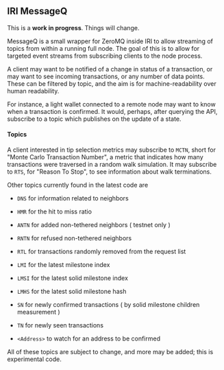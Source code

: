 ## IRI MessageQ

This is a **work in progress**. Things will change.

MessageQ is a small wrapper for ZeroMQ inside IRI to allow streaming 
of topics from within a running full node. The goal of this is to allow
for targeted event streams from subscribing clients to the node process.

A client may want to be notified of a change in status of a transaction,
or may want to see incoming transactions, or any number of data points.
These can be filtered by topic, and the aim is for machine-readability 
over human readability.

For instance, a light wallet connected to a remote node may want to know
when a transaction is confirmed. It would, perhaps, after querying the API,
subscribe to a topic which publishes on the update of a state.

#### Topics

A client interested in tip selection metrics may subscribe to `MCTN`, short for
"Monte Carlo Transaction Number", a metric that indicates how many transactions
were traversed in a random walk simulation. It may subscribe to `RTS`, for 
"Reason To Stop", to see information about walk terminations.

Other topics currently found in the latest code are 
* `DNS` for information related to neighbors
* `HMR` for the hit to miss ratio
* `ANTN` for added non-tethered neighbors ( testnet only )
* `RNTN` for refused non-tethered neighbors
* `RTL` for transactions randomly removed from the request list
* `LMI` for the latest milestone index
* `LMSI` for the latest solid milestone index 
* `LMHS` for the latest solid milestone hash
* `SN` for newly confirmed transactions ( by solid milestone children measurement )
* `TN` for newly seen transactions

* `<Address>` to watch for an address to be confirmed

All of these topics are subject to change, and more may be added; this is experimental code.
